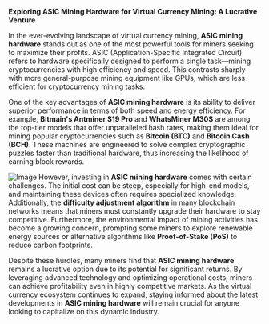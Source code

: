 **Exploring ASIC Mining Hardware for Virtual Currency Mining: A Lucrative Venture**

In the ever-evolving landscape of virtual currency mining, **ASIC mining hardware** stands out as one of the most powerful tools for miners seeking to maximize their profits. ASIC (Application-Specific Integrated Circuit) refers to hardware specifically designed to perform a single task—mining cryptocurrencies with high efficiency and speed. This contrasts sharply with more general-purpose mining equipment like GPUs, which are less efficient for cryptocurrency mining tasks.

One of the key advantages of **ASIC mining hardware** is its ability to deliver superior performance in terms of both speed and energy efficiency. For example, **Bitmain's Antminer S19 Pro** and **WhatsMiner M30S** are among the top-tier models that offer unparalleled hash rates, making them ideal for mining popular cryptocurrencies such as **Bitcoin (BTC)** and **Bitcoin Cash (BCH)**. These machines are engineered to solve complex cryptographic puzzles faster than traditional hardware, thus increasing the likelihood of earning block rewards.


![Image](https://github.com/user-attachments/assets/b8266eee-691e-4ee1-99ef-bfa10d234fd4)
However, investing in **ASIC mining hardware** comes with certain challenges. The initial cost can be steep, especially for high-end models, and maintaining these devices often requires specialized knowledge. Additionally, the **difficulty adjustment algorithm** in many blockchain networks means that miners must constantly upgrade their hardware to stay competitive. Furthermore, the environmental impact of mining activities has become a growing concern, prompting some miners to explore renewable energy sources or alternative algorithms like **Proof-of-Stake (PoS)** to reduce carbon footprints.

Despite these hurdles, many miners find that **ASIC mining hardware** remains a lucrative option due to its potential for significant returns. By leveraging advanced technology and optimizing operational costs, miners can achieve profitability even in highly competitive markets. As the virtual currency ecosystem continues to expand, staying informed about the latest developments in **ASIC mining hardware** will remain crucial for anyone looking to capitalize on this dynamic industry.